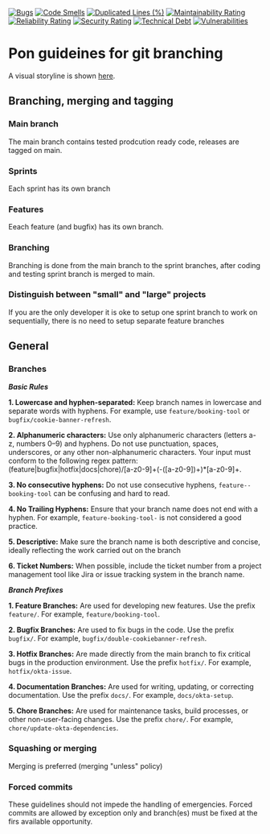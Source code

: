 [![Bugs](https://sonarcloud.io/api/project_badges/measure?project=pondigitalsolutions_guidelines-git-branching&metric=bugs)](https://sonarcloud.io/summary/new_code?id=pondigitalsolutions_guidelines-git-branching)
[![Code Smells](https://sonarcloud.io/api/project_badges/measure?project=pondigitalsolutions_guidelines-git-branching&metric=code_smells)](https://sonarcloud.io/summary/new_code?id=pondigitalsolutions_guidelines-git-branching)
[![Duplicated Lines (%)](https://sonarcloud.io/api/project_badges/measure?project=pondigitalsolutions_guidelines-git-branching&metric=duplicated_lines_density)](https://sonarcloud.io/summary/new_code?id=pondigitalsolutions_guidelines-git-branching)
[![Maintainability Rating](https://sonarcloud.io/api/project_badges/measure?project=pondigitalsolutions_guidelines-git-branching&metric=sqale_rating)](https://sonarcloud.io/summary/new_code?id=pondigitalsolutions_guidelines-git-branching)
[![Reliability Rating](https://sonarcloud.io/api/project_badges/measure?project=pondigitalsolutions_guidelines-git-branching&metric=reliability_rating)](https://sonarcloud.io/summary/new_code?id=pondigitalsolutions_guidelines-git-branching)
[![Security Rating](https://sonarcloud.io/api/project_badges/measure?project=pondigitalsolutions_guidelines-git-branching&metric=security_rating)](https://sonarcloud.io/summary/new_code?id=pondigitalsolutions_guidelines-git-branching)
[![Technical Debt](https://sonarcloud.io/api/project_badges/measure?project=pondigitalsolutions_guidelines-git-branching&metric=sqale_index)](https://sonarcloud.io/summary/new_code?id=pondigitalsolutions_guidelines-git-branching)
[![Vulnerabilities](https://sonarcloud.io/api/project_badges/measure?project=pondigitalsolutions_guidelines-git-branching&metric=vulnerabilities)](https://sonarcloud.io/summary/new_code?id=pondigitalsolutions_guidelines-git-branching)

# Pon guideines for git branching

A visual storyline is shown [here](https://guidelines-git-branching.pages.dev/).

## Branching, merging and tagging

### Main branch

The main branch contains tested prodcution ready code, releases are tagged on main.

### Sprints

Each sprint has its own branch

### Features

Eeach feature (and bugfix) has its own branch.

### Branching

Branching is done from the main branch to the sprint branches, after coding and testing sprint branch
is merged to main.

### Distinguish between "small" and "large" projects

If you are the only developer it is oke to setup one sprint branch to work on sequentially, there is no need to
setup separate feature branches

## General

### Branches

***Basic Rules***

**1. Lowercase and hyphen-separated:** Keep branch names in lowercase and separate words with hyphens. For example, use `feature/booking-tool` or `bugfix/cookie-banner-refresh`.

**2. Alphanumeric characters:** Use only alphanumeric characters (letters a-z, numbers 0–9) and hyphens. Do not use punctuation, spaces, underscores, or any other non-alphanumeric characters. Your input must conform to the following regex pattern: (feature|bugfix|hotfix|docs|chore)/[a-z0-9]+(-([a-z0-9])+)*[a-z0-9]+.

**3. No consecutive hyphens:** Do not use consecutive hyphens, `feature--booking-tool` can be confusing and hard to read.

**4. No Trailing Hyphens:** Ensure that your branch name does not end with a hyphen. For example, `feature-booking-tool-` is not considered a good practice.

**5. Descriptive:** Make sure the branch name is both descriptive and concise, ideally reflecting the work carried out on the branch

**6. Ticket Numbers:** When possible, include the ticket number from a project management tool like Jira or issue tracking system in the branch name.

***Branch Prefixes***

**1. Feature Branches:** Are used for developing new features. Use the prefix `feature/`. For example, `feature/booking-tool`.

**2. Bugfix Branches:** Are used to fix bugs in the code. Use the prefix `bugfix/`. For example, `bugfix/double-cookiebanner-refresh`.

**3. Hotfix Branches:** Are made directly from the main branch to fix critical bugs in the production environment. Use the prefix `hotfix/`. For example, `hotfix/okta-issue`.

**4. Documentation Branches:** Are used for writing, updating, or correcting documentation. Use the prefix `docs/`. For example, `docs/okta-setup`.

**5. Chore Branches:** Are used for maintenance tasks, build processes, or other non-user-facing changes. Use the prefix `chore/`. For example, `chore/update-okta-dependencies`.

### Squashing or merging

Merging is preferred (merging "unless" policy)

### Forced commits

These guidelines should not impede the handling of emergencies. Forced commits are allowed by exception only
and branch(es) must be fixed at the firs available opportunity.

